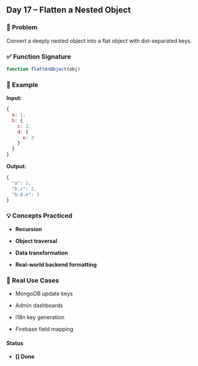## Day 17 – Flatten a Nested Object

### 🧠 Problem
Convert a deeply nested object into a flat object with dot-separated keys.

### ✅ Function Signature

```js
function flattenObject(obj)
```

### 🧪 Example

**Input:**
```js
{
  a: 1,
  b: {
    c: 2,
    d: {
      e: 3
    }
  }
}
```

**Output:**
```js
{
  "a": 1,
  "b.c": 2,
  "b.d.e": 3
}
```

### 💡 Concepts Practiced

- **Recursion**

- **Object traversal**

- **Data transformation**

- **Real-world backend formatting**


### 🚀 Real Use Cases

- MongoDB update keys

- Admin dashboards

- i18n key generation

- Firebase field mapping

#### Status

- **[] Done**